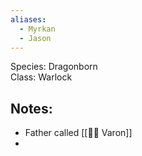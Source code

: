 ```yaml
---
aliases:
  - Myrkan
  - Jason
---
```

Species: Dragonborn <br/>
Class: Warlock<br/>
## Notes:
+ Father called [[👨‍💼 Varon]]
+ 
